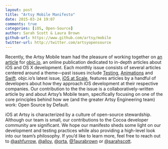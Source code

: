 ```yaml
---
layout: post
title: "Artsy Mobile Manifesto"
date: 2015-03-24 19:07
comments: true
categories: [iOS, Open-Source]
author: Sarah Scott & Laura Brown
github-url: https://www.github.com/artsy/mobile
twitter-url: http://twitter.com/artsyopensource
---
```


Recently, the Artsy Mobile team had the pleasure of working together on [an article](http://www.objc.io/issue-22/artsy.html) for [objc.io](http://www.objc.io), an online publication dedicated to in-depth articles about iOS and OS X development. Each monthly issue consists of several articles centered around a theme—past issues include [Testing](http://www.objc.io/issue-15/), [Animations](http://www.objc.io/issue-12/) and [Swift](http://www.objc.io/issue-16/). objc.io’s latest issue, [iOS at Scale](http://www.objc.io/issue-22), features articles by a handful of developers about how they approach iOS development at their respective companies. Our contribution to the the issue is a collaboratively-written article by and about Artsy’s Mobile team, specifically focusing on one of the core principles behind how we (and the greater Artsy Engineering team) work: Open Source by Default.

iOS at Artsy is characterized by a culture of open-source stewardship. Although our team is small, our contributions to the Cocoa developer community are significant. We hope our manifesto sheds some light on our development and testing practices while also providing a high-level look into our team’s philosophy. If you’d like to learn more, feel free to reach out to [@ashfurrow](https://github.com/ashfurrow), [@alloy](https://github.com/alloy), [@orta](https://github.com/orta), [@1aurabrown](https://github.com/1aurabrown) or [@sarahscott](https://github.com/sarahscott).